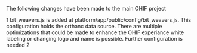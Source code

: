
The following changes have been made to the main OHIF project

1 bit_weavers.js is added at platform/app/public/config/bit_weavers.js. This configuration holds the orthanc data source. There are multiple optimizations that could be made to enhance the OHIF experiance
  white labeling or changing logo and name is possible. Further configuration is needed
2
